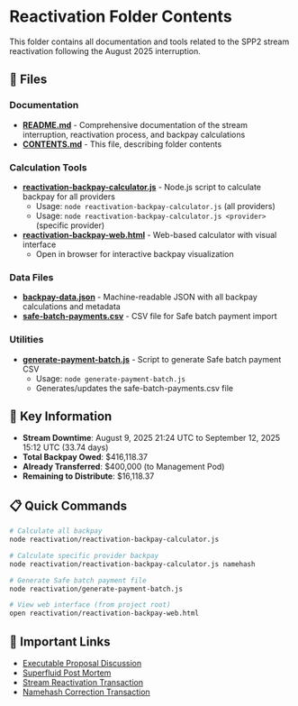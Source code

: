 # Reactivation Folder Contents

This folder contains all documentation and tools related to the SPP2 stream reactivation following the August 2025 interruption.

## 📁 Files

### Documentation

- **[README.md](./README.md)** - Comprehensive documentation of the stream interruption, reactivation process, and backpay calculations
- **[CONTENTS.md](./CONTENTS.md)** - This file, describing folder contents

### Calculation Tools

- **[reactivation-backpay-calculator.js](./reactivation-backpay-calculator.js)** - Node.js script to calculate backpay for all providers
  - Usage: `node reactivation-backpay-calculator.js` (all providers)
  - Usage: `node reactivation-backpay-calculator.js <provider>` (specific provider)
- **[reactivation-backpay-web.html](./reactivation-backpay-web.html)** - Web-based calculator with visual interface
  - Open in browser for interactive backpay visualization

### Data Files

- **[backpay-data.json](./backpay-data.json)** - Machine-readable JSON with all backpay calculations and metadata
- **[safe-batch-payments.csv](./safe-batch-payments.csv)** - CSV file for Safe batch payment import

### Utilities

- **[generate-payment-batch.js](./generate-payment-batch.js)** - Script to generate Safe batch payment CSV
  - Usage: `node generate-payment-batch.js`
  - Generates/updates the safe-batch-payments.csv file

## 🔑 Key Information

- **Stream Downtime**: August 9, 2025 21:24 UTC to September 12, 2025 15:12 UTC (33.74 days)
- **Total Backpay Owed**: $416,118.37
- **Already Transferred**: $400,000 (to Management Pod)
- **Remaining to Distribute**: $16,118.37

## 📋 Quick Commands

```bash
# Calculate all backpay
node reactivation/reactivation-backpay-calculator.js

# Calculate specific provider backpay
node reactivation/reactivation-backpay-calculator.js namehash

# Generate Safe batch payment file
node reactivation/generate-payment-batch.js

# View web interface (from project root)
open reactivation/reactivation-backpay-web.html
```

## 🔗 Important Links

- [Executable Proposal Discussion](https://discuss.ens.domains/t/executable-reactivate-spp2-streams/21290)
- [Superfluid Post Mortem](https://superfluidorg.notion.site/AutoWrap-System-Failure-August-2025-24f4b6e22ae98044bad6e55f7f200e0f)
- [Stream Reactivation Transaction](https://app.safe.global/transactions/tx?safe=eth:0x91c32893216dE3eA0a55ABb9851f581d4503d39b&id=multisig_0x91c32893216dE3eA0a55ABb9851f581d4503d39b_0x5effc3728d4aee508d1205551e07d13e59ecb13169fbaca453e7c82009e21224)
- [Namehash Correction Transaction](https://app.safe.global/transactions/tx?safe=eth:0x91c32893216dE3eA0a55ABb9851f581d4503d39b&id=multisig_0x91c32893216dE3eA0a55ABb9851f581d4503d39b_0x004adb25724058c342f07283c969be8bc92f596b95ad84aebe9010a9b85799c9)
